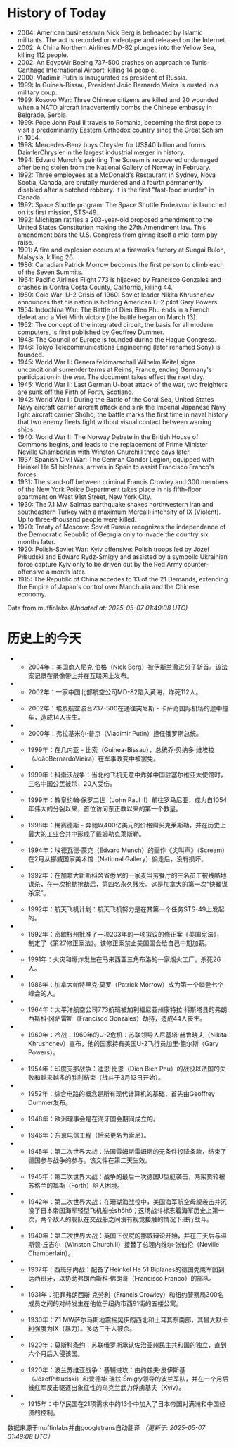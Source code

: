 # History of Today 

- 2004: American businessman Nick Berg is beheaded by Islamic militants. The act is recorded on videotape and released on the Internet.
- 2002: A China Northern Airlines MD-82 plunges into the Yellow Sea, killing 112 people.
- 2002: An EgyptAir Boeing 737-500 crashes on approach to Tunis-Carthage International Airport, killing 14 people.
- 2000: Vladimir Putin is inaugurated as president of Russia.
- 1999: In Guinea-Bissau, President João Bernardo Vieira is ousted in a military coup.
- 1999: Kosovo War: Three Chinese citizens are killed and 20 wounded when a NATO aircraft inadvertently bombs the Chinese embassy in Belgrade, Serbia.
- 1999: Pope John Paul II travels to Romania, becoming the first pope to visit a predominantly Eastern Orthodox country since the Great Schism in 1054.
- 1998: Mercedes-Benz buys Chrysler for US$40 billion and forms DaimlerChrysler in the largest industrial merger in history.
- 1994: Edvard Munch's painting The Scream is recovered undamaged after being stolen from the National Gallery of Norway in February.
- 1992: Three employees at a McDonald's Restaurant in Sydney, Nova Scotia, Canada, are brutally murdered and a fourth permanently disabled after a botched robbery. It is the first "fast-food murder" in Canada.
- 1992: Space Shuttle program: The Space Shuttle Endeavour is launched on its first mission, STS-49.
- 1992: Michigan ratifies a 203-year-old proposed amendment to the United States Constitution making the 27th Amendment law. This amendment bars the U.S. Congress from giving itself a mid-term pay raise.
- 1991: A fire and explosion occurs at a fireworks factory at Sungai Buloh, Malaysia, killing 26.
- 1986: Canadian Patrick Morrow becomes the first person to climb each of the Seven Summits.
- 1964: Pacific Airlines Flight 773 is hijacked by Francisco Gonzales and crashes in Contra Costa County, California, killing 44.
- 1960: Cold War: U-2 Crisis of 1960: Soviet leader Nikita Khrushchev announces that his nation is holding American U-2 pilot Gary Powers.
- 1954: Indochina War: The Battle of Dien Bien Phu ends in a French defeat and a Viet Minh victory (the battle began on March 13).
- 1952: The concept of the integrated circuit, the basis for all modern computers, is first published by Geoffrey Dummer.
- 1948: The Council of Europe is founded during the Hague Congress.
- 1946: Tokyo Telecommunications Engineering (later renamed Sony) is founded.
- 1945: World War II: Generalfeldmarschall Wilhelm Keitel signs unconditional surrender terms at Reims, France, ending Germany's participation in the war. The document takes effect the next day.
- 1945: World War II: Last German U-boat attack of the war, two freighters are sunk off the Firth of Forth, Scotland.
- 1942: World War II: During the Battle of the Coral Sea, United States Navy aircraft carrier aircraft attack and sink the Imperial Japanese Navy light aircraft carrier Shōhō; the battle marks the first time in naval history that two enemy fleets fight without visual contact between warring ships.
- 1940: World War II: The Norway Debate in the British House of Commons begins, and leads to the replacement of Prime Minister Neville Chamberlain with Winston Churchill three days later.
- 1937: Spanish Civil War: The German Condor Legion, equipped with Heinkel He 51 biplanes, arrives in Spain to assist Francisco Franco's forces.
- 1931: The stand-off between criminal Francis Crowley and 300 members of the New York Police Department takes place in his fifth-floor apartment on West 91st Street, New York City.
- 1930: The 7.1 Mw  Salmas earthquake shakes northwestern Iran and southeastern Turkey with a maximum Mercalli intensity of IX (Violent). Up to three-thousand people were killed.
- 1920: Treaty of Moscow: Soviet Russia recognizes the independence of the Democratic Republic of Georgia only to invade the country six months later.
- 1920: Polish-Soviet War: Kyiv offensive: Polish troops led by Józef Piłsudski and Edward Rydz-Śmigły and assisted by a symbolic Ukrainian force capture Kyiv only to be driven out by the Red Army counter-offensive a month later.
- 1915: The Republic of China accedes to 13 of the 21 Demands, extending the Empire of Japan's control over Manchuria and the Chinese economy.

Data from muffinlabs
*(Updated at: 2025-05-07 01:49:08 UTC)*

# 历史上的今天 

- -  2004年：美国商人尼克·伯格（Nick Berg）被伊斯兰激进分子斩首。该法案记录在录像带上并在互联网上发布。
- -  2002年：一家中国北部航空公司MD-82陷入黄海，炸死112人。
- -  2002年：埃及航空波音737-500在通往突尼斯 - 卡萨奇国际机场的途中撞车，造成14人丧生。
- -  2000年：弗拉基米尔·普京（Vladimir Putin）担任俄罗斯总统。
- -  1999年：在几内亚 - 比索（Guinea-Bissau），总统乔·贝纳多·维埃拉（JoãoBernardoVieira）在军事政变中被罢免。
- -  1999年：科索沃战争：当北约飞机无意中炸弹中国驻塞尔维亚大使馆时，三名中国公民被杀，20人受伤。
- -  1999年：教皇约翰·保罗二世（John Paul II）前往罗马尼亚，成为自1054年伟大的分裂以来，首位访问东正教以来的第一个教皇。
- -  1998年：梅赛德斯 - 奔驰以400亿美元的价格购买克莱斯勒，并在历史上最大的工业合并中形成了戴姆勒克莱斯勒。
- -  1994年：埃德瓦德·蒙克（Edvard Munch）的画作《尖叫声》（Scream）在2月从挪威国家美术馆（National Gallery）偷走后，没有损坏。
- -  1992年：在加拿大新斯科舍省悉尼的一家麦当劳餐厅的三名员工被残酷地谋杀，在一次抢劫抢劫后，第四名永久残疾。这是加拿大的第一次“快餐谋杀案”。
- -  1992年：航天飞机计划：航天飞机努力是在其第一个任务STS-49上发起的。
- -  1992年：密歇根州批准了一项203年的一项拟议的修正案《美国宪法》，制定了《第27修正案法》。该修正案禁止美国国会给自己中期加薪。
- -  1991年：火灾和爆炸发生在马来西亚三角布洛的一家烟火工厂，杀死26人。
- -  1986年：加拿大帕特里克·莫罗（Patrick Morrow）成为第一个攀登七个峰会的人。
- -  1964年：太平洋航空​​公司773航班被加利福尼亚州康特拉·科斯塔县的弗朗西斯科·冈萨雷斯（Francisco Gonzales）劫持，造成44人丧生。
- -  1960年：冷战：1960年的U-2危机：苏联领导人尼基塔·赫鲁晓夫（Nikita Khrushchev）宣布，他的国家持有美国U-2飞行员加里·鲍尔斯（Gary Powers）。
- -  1954年：印度支那战争：迪恩·比恩（Dien Bien Phu）的战役以法国的失败和越来越多的胜利结束（战斗于3月13日开始）。
- -  1952年：综合电路的概念是所有现代计算机的基础，首先由Geoffrey Dummer发布。
- -  1948年：欧洲理事会是在海牙国会期间成立的。
- -  1946年：东京电信工程（后来更名为索尼）。
- -  1945年：第二次世界大战：法国雷姆斯雷姆斯的无条件投降条款，结束了德国参与战争的参与。该文件在第二天生效。
- -  1945年：第二次世界大战：战争的最后一次德国U型艇袭击，两架货轮被苏格兰的福斯（Forth）陷入困境。
- -  1942年：第二次世界大战：在珊瑚海战役中，美国海军航空母舰袭击并沉没了日本帝国海军轻型飞机船长shōhō；这场战斗标志着海军历史上第一次，两个敌人的舰队在交战船之间没有视觉接触的情况下进行战斗。
- -  1940年：第二次世界大战：英国下议院的挪威辩论开始，并在三天后与温斯顿·丘吉尔（Winston Churchill）接替了总理内维尔·张伯伦（Neville Chamberlain）。
- -  1937年：西班牙内战：配备了Heinkel He 51 Biplanes的德国秃鹰军团到达西班牙，以协助弗朗西斯科·佛朗哥（Francisco Franco）的部队。
- -  1931年：犯罪弗朗西斯·克劳利（Francis Crowley）和纽约警察局300名成员之间的对峙发生在他位于纽约市西91街的五楼公寓。
- -  1930年：7.1 MW萨尔马斯地震摇晃伊朗西北和土耳其东南部，其最大默卡利强度为IX（暴力）。多达三千人被杀。
- -  1920年：莫斯科条约：苏联俄罗斯承认佐治亚州民主共和国的独立，直到六个月后入侵该国。
- -  1920年：波兰苏维亚战争：基辅进攻：由约兹夫·皮伊斯基（JózefPiłsudski）和爱德华·瑞兹·Śmigły领导的波兰军队，并在一个月后被红军反击驱逐出象征性的乌克兰武力俘虏基夫（Kyiv）。
- -  1915年：中华民国在21项需求中的13个中加入了日本帝国对满洲和中国经济的控制。

数据来源于muffinlabs并由googletrans自动翻译
*（更新于: 2025-05-07 01:49:08 UTC）*